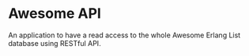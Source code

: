 # Awesome API

An application to have a read access to the whole Awesome Erlang List
database using RESTful API.
